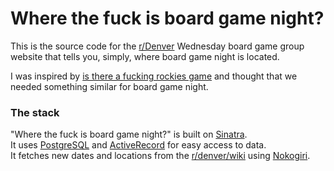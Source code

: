# Where the fuck is board game night?

This is the source code for the [r/Denver](http://www.reddit.com/r/Denver/)
Wednesday board game group website that tells you, simply, where board game night
is located.

I was inspired by [is there a fucking rockies game](https://github.com/baer/isThereAFuckingGame)
and thought that we needed something similar for board game night.

### The stack

"Where the fuck is board game night?" is built on [Sinatra](http://www.sinatrarb.com/).  
It uses [PostgreSQL](http://www.postgresql.org/) and 
[ActiveRecord](https://github.com/janko-m/sinatra-activerecord) for easy access to data.  
It fetches new dates and locations from the [r/denver/wiki](http://www.reddit.com/r/Denver/wiki/wednesdaymeetup)
using [Nokogiri](http://www.nokogiri.org/).
